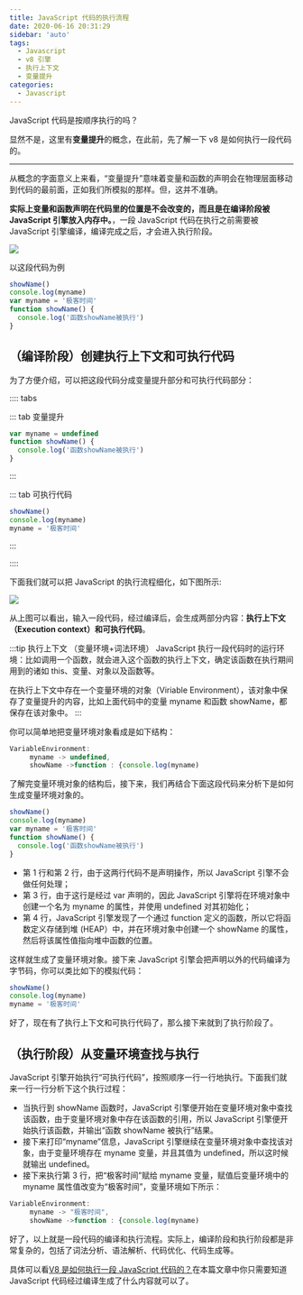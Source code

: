 ```yaml
---
title: JavaScript 代码的执行流程
date: 2020-06-16 20:31:29
sidebar: 'auto'
tags:
  - Javascript
  - v8 引擎
  - 执行上下文
  - 变量提升
categories:
  - Javascript
---
```


JavaScript 代码是按顺序执行的吗？

显然不是，这里有**变量提升**的概念，在此前，先了解一下 v8 是如何执行一段代码的。

---

从概念的字面意义上来看，“变量提升”意味着变量和函数的声明会在物理层面移动到代码的最前面，正如我们所模拟的那样。但，这并不准确。

**实际上变量和函数声明在代码里的位置是不会改变的，而且是在编译阶段被 JavaScript 引擎放入内存中。**，一段 JavaScript 代码在执行之前需要被 JavaScript 引擎编译，编译完成之后，才会进入执行阶段。

![](https://gitee.com/alvin0216/cdn/raw/master/images/v8-run-js.png)

以这段代码为例

```js
showName()
console.log(myname)
var myname = '极客时间'
function showName() {
  console.log('函数showName被执行')
}
```

## （编译阶段）创建执行上下文和可执行代码

为了方便介绍，可以把这段代码分成变量提升部分和可执行代码部分：

:::: tabs

::: tab 变量提升

```js
var myname = undefined
function showName() {
  console.log('函数showName被执行')
}
```

:::

::: tab 可执行代码

```js
showName()
console.log(myname)
myname = '极客时间'
```

:::

::::

下面我们就可以把 JavaScript 的执行流程细化，如下图所示:

![](https://gitee.com/alvin0216/cdn/raw/master/images/v8-context.png)

从上图可以看出，输入一段代码，经过编译后，会生成两部分内容：**执行上下文（Execution context）**和**可执行代码**。

:::tip 执行上下文 （变量环境+词法环境）
JavaScript 执行一段代码时的运行环境：比如调用一个函数，就会进入这个函数的执行上下文，确定该函数在执行期间用到的诸如 this、变量、对象以及函数等。

在执行上下文中存在一个变量环境的对象（Viriable Environment），该对象中保存了变量提升的内容，比如上面代码中的变量 myname 和函数 showName，都保存在该对象中。
:::

你可以简单地把变量环境对象看成是如下结构：

```js
VariableEnvironment:
     myname -> undefined,
     showName ->function : {console.log(myname)
```

了解完变量环境对象的结构后，接下来，我们再结合下面这段代码来分析下是如何生成变量环境对象的。

```js
showName()
console.log(myname)
var myname = '极客时间'
function showName() {
  console.log('函数showName被执行')
}
```

- 第 1 行和第 2 行，由于这两行代码不是声明操作，所以 JavaScript 引擎不会做任何处理；
- 第 3 行，由于这行是经过 var 声明的，因此 JavaScript 引擎将在环境对象中创建一个名为 myname 的属性，并使用 undefined 对其初始化；
- 第 4 行，JavaScript 引擎发现了一个通过 function 定义的函数，所以它将函数定义存储到堆 (HEAP）中，并在环境对象中创建一个 showName 的属性，然后将该属性值指向堆中函数的位置。

这样就生成了变量环境对象。接下来 JavaScript 引擎会把声明以外的代码编译为字节码，你可以类比如下的模拟代码：

```js
showName()
console.log(myname)
myname = '极客时间'
```

好了，现在有了执行上下文和可执行代码了，那么接下来就到了执行阶段了。

## （执行阶段）从变量环境查找与执行

JavaScript 引擎开始执行“可执行代码”，按照顺序一行一行地执行。下面我们就来一行一行分析下这个执行过程：

- 当执行到 showName 函数时，JavaScript 引擎便开始在变量环境对象中查找该函数，由于变量环境对象中存在该函数的引用，所以 JavaScript 引擎便开始执行该函数，并输出“函数 showName 被执行”结果。
- 接下来打印“myname”信息，JavaScript 引擎继续在变量环境对象中查找该对象，由于变量环境存在 myname 变量，并且其值为 undefined，所以这时候就输出 undefined。
- 接下来执行第 3 行，把“极客时间”赋给 myname 变量，赋值后变量环境中的 myname 属性值改变为“极客时间”，变量环境如下所示：

```js
VariableEnvironment:
     myname -> "极客时间",
     showName ->function : {console.log(myname)
```

好了，以上就是一段代码的编译和执行流程。实际上，编译阶段和执行阶段都是非常复杂的，包括了词法分析、语法解析、代码优化、代码生成等。

具体可以看[V8 是如何执行一段 JavaScript 代码的？](./compile.md)在本篇文章中你只需要知道 JavaScript 代码经过编译生成了什么内容就可以了。

<tree namespace='javascript/v8' :defaultExpandAll="false" />
